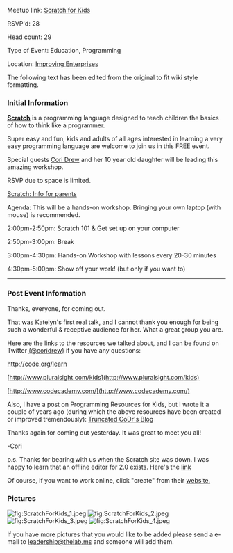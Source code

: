 Meetup link: [Scratch for
Kids](http://www.meetup.com/TheLab-ms/events/172971002/)

RSVP'd: 28

Head count: 29

Type of Event: Education, Programming

Location: [Improving Enterprises](http://www.improvingenterprises.com/)

The following text has been edited from the original to fit wiki style
formatting.

### Initial Information

[**Scratch**](http://scratch.mit.edu/about/) is a programming language
designed to teach children the basics of how to think like a programmer.

Super easy and fun, kids and adults of all ages interested in learning a
very easy programming language are welcome to join us in this FREE
event.

Special guests [Cori Drew](https://twitter.com/coridrew) and her 10 year
old daughter will be leading this amazing workshop.

RSVP due to space is limited.

[Scratch: Info for parents](http://scratch.mit.edu/parents/)

Agenda: This will be a hands-on workshop. Bringing your own laptop (with
mouse) is recommended.

2:00pm-2:50pm: Scratch 101 & Get set up on your computer

2:50pm-3:00pm: Break

3:00pm-4:30pm: Hands-on Workshop with lessons every 20-30 minutes

4:30pm-5:00pm: Show off your work! (but only if you want to)

* * * * *

### Post Event Information

Thanks, everyone, for coming out.

That was Katelyn's first real talk, and I cannot thank you enough for
being such a wonderful & receptive audience for her. What a great group
you are.

Here are the links to the resources we talked about, and I can be found
on Twitter [(@coridrew)](https://twitter.com/coridrew) if you have any
questions:

<http://code.org/learn>

[http://www.pluralsight.com/kids­](http://www.pluralsight.com/kids­)

[http://www.codecademy.com/­](http://www.codecademy.com/­)

Also, I have a post on Programming Resources for Kids, but I wrote it a
couple of years ago (during which the above resources have been created
or improved tremendously): [Truncated CoDr's
Blog](http://truncatedcodr.wordpress.com/programming-resources-for-kids/)

Thanks again for coming out yesterday. It was great to meet you all!

-Cori

p.s. Thanks for bearing with us when the Scratch site was down. I was
happy to learn that an offline editor for 2.0 exists. Here's the
[link](http://scratch.mit.edu/scratch2download/)

Of course, if you want to work online, click "create" from their
[website.](http://scratch.mit.edu/­)

### Pictures

![](ScratchForKids_1.jpeg "fig:ScratchForKids_1.jpeg")
![](ScratchForKids_2.jpeg "fig:ScratchForKids_2.jpeg")
![](ScratchForKids_3.jpeg "fig:ScratchForKids_3.jpeg")
![](ScratchForKids_4.jpeg "fig:ScratchForKids_4.jpeg")

If you have more pictures that you would like to be added please send a
e-mail to <leadership@thelab.ms> and someone will add them.
